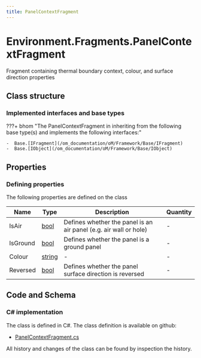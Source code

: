 ```yaml
---
title: PanelContextFragment
---
```


# Environment.Fragments.PanelContextFragment

Fragment containing thermal boundary context, colour, and surface direction properties

## Class structure

### Implemented interfaces and base types

???+ bhom "The PanelContextFragment in inheriting from the following base type(s) and implements the following interfaces:"

    -  Base.[IFragment](/om_documentation/oM/Framework/Base/IFragment)
    -  Base.[IObject](/om_documentation/oM/Framework/Base/IObject)


## Properties



### Defining properties

The following properties are defined on the class

| Name             | Type             | Description      | Quantity         |
|------------------|------------------|------------------|------------------|
| IsAir | [bool](https://learn.microsoft.com/en-us/dotnet/api/System.Boolean?view=netstandard-2.0) | Defines whether the panel is an air panel (e.g. air wall or hole) | - |
| IsGround | [bool](https://learn.microsoft.com/en-us/dotnet/api/System.Boolean?view=netstandard-2.0) | Defines whether the panel is a ground panel | - |
| Colour | [string](https://learn.microsoft.com/en-us/dotnet/api/System.String?view=netstandard-2.0) | - | - |
| Reversed | [bool](https://learn.microsoft.com/en-us/dotnet/api/System.Boolean?view=netstandard-2.0) | Defines whether the panel surface direction is reversed | - |


## Code and Schema

### C# implementation

The class is defined in C#. The class definition is available on github:

- [PanelContextFragment.cs](https://github.com/BHoM/BHoM/blob/develop/Environment_oM/Fragments\PanelContextFragment.cs)

All history and changes of the class can be found by inspection the history.
